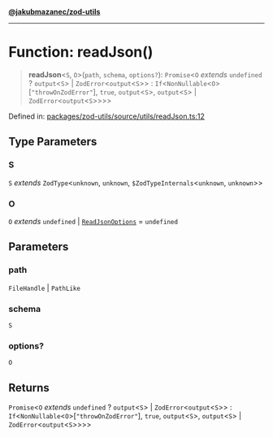 [**@jakubmazanec/zod-utils**](../README.md)

---

# Function: readJson()

> **readJson**\<`S`, `O`\>(`path`, `schema`, `options?`): `Promise`\<`O` _extends_ `undefined` ?
> `output`\<`S`\> \| `ZodError`\<`output`\<`S`\>\> :
> `If`\<`NonNullable`\<`O`\>\[`"throwOnZodError"`\], `true`, `output`\<`S`\>, `output`\<`S`\> \|
> `ZodError`\<`output`\<`S`\>\>\>\>

Defined in:
[packages/zod-utils/source/utils/readJson.ts:12](https://github.com/jakubmazanec/tools/blob/dccfe8e5cee218e88ff4db59e4bf460975897c58/packages/zod-utils/source/utils/readJson.ts#L12)

## Type Parameters

### S

`S` _extends_ `ZodType`\<`unknown`, `unknown`, `$ZodTypeInternals`\<`unknown`, `unknown`\>\>

### O

`O` _extends_ `undefined` \| [`ReadJsonOptions`](../interfaces/ReadJsonOptions.md) = `undefined`

## Parameters

### path

`FileHandle` | `PathLike`

### schema

`S`

### options?

`O`

## Returns

`Promise`\<`O` _extends_ `undefined` ? `output`\<`S`\> \| `ZodError`\<`output`\<`S`\>\> :
`If`\<`NonNullable`\<`O`\>\[`"throwOnZodError"`\], `true`, `output`\<`S`\>, `output`\<`S`\> \|
`ZodError`\<`output`\<`S`\>\>\>\>
